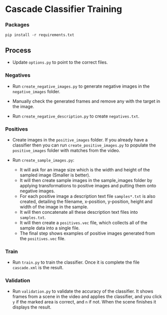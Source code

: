 # Cascade Classifier Training

### Packages

`pip install -r requirements.txt`

## Process

- Update `options.py` to point to the correct files.

### Negatives

- Run `create_negative_images.py` to generate negative images in the `negative_images` folder.

- Manually check the generated frames and remove any with the target in the image.

- Run `create_negative_description.py` to create `negatives.txt`.

### Positives

- Create images in the `positive_images` folder.  If you already have a classifier then you can run `create_positive_images.py` to populate the `positive_images` folder with matches from the video.

- Run `create_sample_images.py`:

  - It will ask for an image size which is the width and height of the sampled image (Smaller is better).
  - It will then create sample images in the sample_images folder by applying transformations to positive images and putting them onto negative images.
  - For each positive image a description text file `samples*.txt` is also created, detailing the filename, x-position, y-position, height and width of the image in the sample.
  - It will then concatenate all these description text files into `samples.txt`.
  - It will then create a `positives.vec` file, which collects all of the sample data into a single file.
  - The final step shows examples of positive images generated from the `positives.vec` file.

### Train

- Run `train.py` to train the classifier.  Once it is complete the file `cascade.xml` is the result.

### Validation

- Run `validation.py` to validate the accuracy of the classifier.  It shows frames from a scene in the video and applies the classifier, and you click `y` if the marked area is correct, and `n` if not.  When the scene finishes it displays the result.

